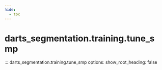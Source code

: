 ```yaml
---
hide:
  - toc
---
```

# <code class='doc-symbol doc-symbol-nav doc-symbol-function'></code>darts_segmentation.training.tune_smp

::: darts_segmentation.training.tune_smp
    options:
      show_root_heading: false
